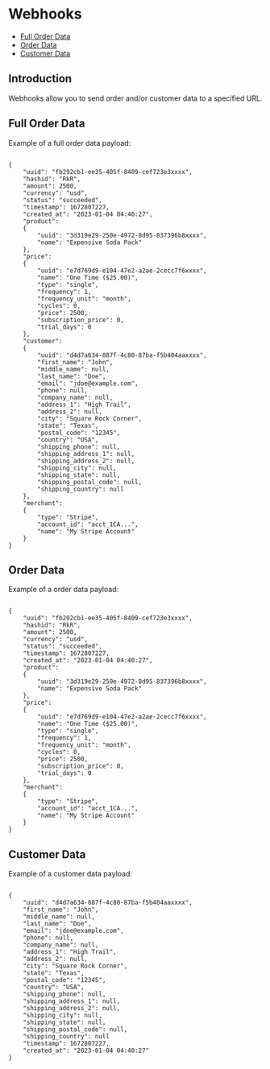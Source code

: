 # Webhooks

- [Full Order Data](#full-order-data)
- [Order Data](#order-data)
- [Customer Data](#customer-data)

<a name="introduction"></a>
## Introduction

Webhooks allow you to send order and/or customer data to a specified URL.

<a name="full-order-data"></a>

## Full Order Data

Example of a full order data payload:

<pre class="language-json"><code style="padding:0 1rem">
{
    "uuid": "fb292cb1-ee35-405f-8409-cef723e3xxxx",
    "hashid": "RkR",
    "amount": 2500,
    "currency": "usd",
    "status": "succeeded",
    "timestamp": 1672807227,
    "created_at": "2023-01-04 04:40:27",
    "product":
    {
        "uuid": "3d319e29-250e-4972-8d95-837396b8xxxx",
        "name": "Expensive Soda Pack"
    },
    "price":
    {
        "uuid": "e7d769d9-e104-47e2-a2ae-2cecc7f6xxxx",
        "name": "One Time ($25.00)",
        "type": "single",
        "frequency": 1,
        "frequency_unit": "month",
        "cycles": 0,
        "price": 2500,
        "subscription_price": 0,
        "trial_days": 0
    },
    "customer":
    {
        "uuid": "d4d7a634-887f-4c80-87ba-f5b404aaxxxx",
        "first_name": "John",
        "middle_name": null,
        "last_name": "Doe",
        "email": "jdoe@example.com",
        "phone": null,
        "company_name": null,
        "address_1": "High Trail",
        "address_2": null,
        "city": "Square Rock Corner",
        "state": "Texas",
        "postal_code": "12345",
        "country": "USA",
        "shipping_phone": null,
        "shipping_address_1": null,
        "shipping_address_2": null,
        "shipping_city": null,
        "shipping_state": null,
        "shipping_postal_code": null,
        "shipping_country": null
    },
    "merchant":
    {
        "type": "Stripe",
        "account_id": "acct_1CA...",
        "name": "My Stripe Account"
    }
}
</code></pre>

<a name="order-data"></a>

## Order Data

Example of a order data payload:

<pre class="language-json"><code style="padding:0 1rem">
{
    "uuid": "fb292cb1-ee35-405f-8409-cef723e3xxxx",
    "hashid": "RkR",
    "amount": 2500,
    "currency": "usd",
    "status": "succeeded",
    "timestamp": 1672807227,
    "created_at": "2023-01-04 04:40:27",
    "product":
    {
        "uuid": "3d319e29-250e-4972-8d95-837396b8xxxx",
        "name": "Expensive Soda Pack"
    },
    "price":
    {
        "uuid": "e7d769d9-e104-47e2-a2ae-2cecc7f6xxxx",
        "name": "One Time ($25.00)",
        "type": "single",
        "frequency": 1,
        "frequency_unit": "month",
        "cycles": 0,
        "price": 2500,
        "subscription_price": 0,
        "trial_days": 0
    },
    "merchant":
    {
        "type": "Stripe",
        "account_id": "acct_1CA...",
        "name": "My Stripe Account"
    }
}
</code></pre>

<a name="customer-data"></a>

## Customer Data

Example of a customer data payload:

<pre class="language-json"><code style="padding:0 1rem">
{
    "uuid": "d4d7a634-887f-4c80-87ba-f5b404aaxxxx",
    "first_name": "John",
    "middle_name": null,
    "last_name": "Doe",
    "email": "jdoe@example.com",
    "phone": null,
    "company_name": null,
    "address_1": "High Trail",
    "address_2": null,
    "city": "Square Rock Corner",
    "state": "Texas",
    "postal_code": "12345",
    "country": "USA",
    "shipping_phone": null,
    "shipping_address_1": null,
    "shipping_address_2": null,
    "shipping_city": null,
    "shipping_state": null,
    "shipping_postal_code": null,
    "shipping_country": null
    "timestamp": 1672807227,
    "created_at": "2023-01-04 04:40:27"
}
</code></pre>
